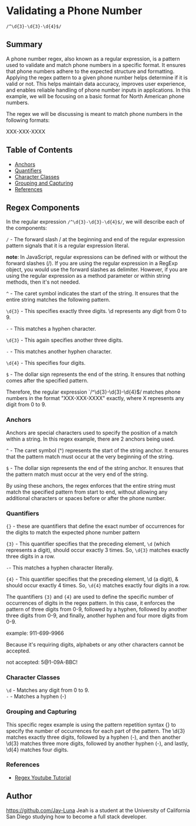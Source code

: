 # Validating a Phone Number

`/^\d{3}-\d{3}-\d{4}$/`

## Summary

A phone number regex, also known as a regular expression, is a pattern used to validate and match phone numbers in a specific format. It ensures that phone numbers adhere to the expected structure and formatting. Applying the regex pattern to a given phone number helps determine if it is valid or not. This helps maintain data accuracy, improves user experience, and enables reliable handling of phone number inputs in applications. In this example, we will be focusing on a basic format for North American phone numbers.

The regex we will be discussing is meant to match phone numbers in the following formats:

XXX-XXX-XXXX

## Table of Contents

- [Anchors](#anchors)
- [Quantifiers](#quantifiers)
- [Character Classes](#character-classes)
- [Grouping and Capturing](#grouping-and-capturing)
- [References](#references)


## Regex Components

In the regular expression `/^\d{3}-\d{3}-\d{4}$/`, we will describe each of the components:

`/` - The forward slash / at the beginning and end of the regular expression pattern signals that it is a regular expression literal. 

   <strong>note</strong>: In JavaScript, regular expressions can be defined with or without the forward slashes (/).
If you are using the regular expression in a RegExp object, you would use the forward slashes as delimiter. However, if you are using the regular expression as a method parameter or within string methods, then it's not needed.

`^` - The caret symbol indicates the start of the string. It ensures that the entire string matches the following pattern.

`\d{3}` - This specifies exactly three digits. \d represents any digit from 0 to 9.

`-` - This matches a hyphen character.

`\d{3}` - This again specifies another three digits.

`-` - This matches another hyphen character.

`\d{4}` - This specifies four digits.

`$` - The dollar sign represents the end of the string. It ensures that nothing comes after the specified pattern.

Therefore, the regular expression `/^\d{3}-\d{3}-\d{4}$/ matches phone numbers in the format "XXX-XXX-XXXX" exactly, where X represents any digit from 0 to 9.

### Anchors

Anchors are special characters used to specify the position of a match within a string. In this regex example, there are 2 anchors being used.

`^` - The caret symbol (^) represents the start of the string anchor. It ensures that the pattern match must occur at the very beginning of the string.

`$` - The dollar sign represents the end of the string anchor. It ensures that the pattern match must occur at the very end of the string.

By using these anchors, the regex enforces that the entire string must match the specified pattern from start to end, without allowing any additional characters or spaces before or after the phone number.

### Quantifiers

`{}` - these are quantifiers that define the exact number of occurrences for the digits to match the expected phone number pattern  

`{3}` - This quantifier specifies that the preceding element, `\d` (which represents a digit), should occur exactly 3 times. So, `\d{3}` matches exactly three digits in a row.

`-`- This matches a hyphen character literally.

`{4}` - This quantifier specifies that the preceding element, \d (a digit), & should occur exactly 4 times. So, `\d{4}` matches exactly four digits in a row.

The quantifiers `{3}` and `{4}` are used to define the specific number of occurrences of digits in the regex pattern. In this case, it enforces the pattern of three digits from 0-9, followed by a hyphen, followed by another three digits from 0-9, and finally, another hyphen and four more digits from 0-9. 

example: 911-699-9966

Because it's requiring digits, alphabets or any other characters cannot be accepted.

not accepted: 5@1-09A-BBC!


### Character Classes

`\d` - Matches any digit from 0 to 9. <br>
`-` - Matches a hyphen (-)

### Grouping and Capturing

This specific regex example is using the pattern repetition syntax {} to specify the number of occurrences for each part of the pattern. The \d{3} matches exactly three digits, followed by a hyphen (-), and then another \d{3} matches three more digits, followed by another hyphen (-), and lastly, \d{4} matches four digits.


### References

- [Regex Youtube Tutorial](https://www.youtube.com/watch?v=7DG3kCDx53c)


## Author
https://github.com/Jay-Luna
Jeah is a student at the University of California San Diego studying how to become a full stack developer.
